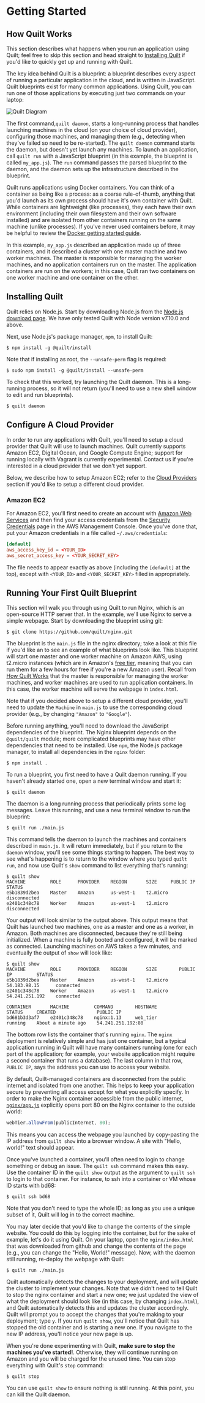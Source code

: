 # Getting Started

## How Quilt Works

This section describes what happens when you run an application using Quilt;
feel free to skip this section and head straight to [Installing
Quilt](#installing-quilt) if you'd like to quickly get up and running with
Quilt.

The key idea behind Quilt is a blueprint: a blueprint describes every aspect of
running a particular application in the cloud, and is written in JavaScript.
Quilt blueprints exist for many common applications.  Using Quilt, you can run
one of those applications by executing just two commands on your laptop:

![Quilt Diagram](Quilt_Diagram.png)

The first command,`quilt daemon`, starts a long-running process that handles
launching machines in the cloud (on your choice of cloud provider), configuring
those machines, and managing them (e.g., detecting when they've failed so need
to be re-started).  The `quilt daemon` command starts the daemon, but doesn't
yet launch any machines. To launch an application, call `quilt run` with a
JavaScript blueprint (in this example, the blueprint is called `my_app.js`).
The `run` command passes the parsed blueprint to the daemon, and the daemon
sets up the infrastructure described in the blueprint.

Quilt runs applications using Docker containers. You can think of a container
as being like a process: as a coarse rule-of-thumb, anything that you'd launch
as its own process should have it's own container with Quilt.  While containers 
are lightweight (like processes), they each have their own environment
(including their own filesystem and their own software installed) and are
isolated from other containers running on the same machine (unlike processes). 
If you've never used containers before, it may be helpful to review the
[Docker getting started guide](https://docs.docker.com/get-started).

In this example, `my_app.js` described an application made up of three
containers, and it described a cluster with one master machine and two worker
machines.  The master is responsible for managing the worker machines, and no
application containers run on the master.  The application containers are run on
the workers; in this case, Quilt ran two containers on one worker machine and
one container on the other.

## Installing Quilt

Quilt relies on Node.js.  Start by downloading Node.js from the [Node.js
download page](https://nodejs.org/en/download/).  We have only tested Quilt with
Node version v7.10.0 and above.

Next, use Node.js's package manager, `npm`, to install Quilt:

```console
$ npm install -g @quilt/install
```

Note that if installing as root, the `--unsafe-perm` flag is required:

```console
$ sudo npm install -g @quilt/install --unsafe-perm
```

To check that this worked, try launching the Quilt daemon.  This is a
long-running process, so it will not return (you'll need to use a new shell
window to edit and run blueprints).

```console
$ quilt daemon
```

## Configure A Cloud Provider

In order to run any applications with Quilt, you'll need to setup a cloud
provider that Quilt will use to launch machines.  Quilt currently supports
Amazon EC2, Digital Ocean, and Google Compute Engine; support for running
locally with Vagrant is currently experimental.  Contact us if you're interested
in a cloud provider that we don't yet support.

Below, we describe how to setup Amazon EC2; refer to the
[Cloud Providers](#cloud-provider-configuration) section if you'd like to setup
a different cloud provider.

### Amazon EC2

For Amazon EC2, you'll first need to create an account with [Amazon Web
Services](https://aws.amazon.com/ec2/) and then find your access credentials
from the
[Security Credentials](https://console.aws.amazon.com/iam/home?#security_credential)
page in the AWS Management Console.
Once you've done that, put your Amazon credentials in a file called
`~/.aws/credentials`:

```conf
[default]
aws_access_key_id = <YOUR_ID>
aws_secret_access_key = <YOUR_SECRET_KEY>
```

The file needs to appear exactly as above (including the `[default]` at the
top), except with `<YOUR_ID>` and `<YOUR_SECRET_KEY>` filled in appropriately.

## Running Your First Quilt Blueprint

This section will walk you through using Quilt to run Nginx, which is an
open-source HTTP server that.  In the example, we'll use Nginx to serve a
simple webpage. Start by downloading the blueprint using git:

```console
$ git clone https://github.com/quilt/nginx.git
```

The blueprint is the `main.js` file in the nginx directory; take a look at this
file if you'd like an to see an example of what blueprints look like.  This
blueprint will start one master and one worker machine on Amazon AWS, using
t2.micro instances (which are in Amazon's
[free tier](https://aws.amazon.com/free/), meaning that you can run them for
a few hours for free if you're a new Amazon user).  Recall from [How Quilt Works](#how-quilt-works) that the
master is responsible for managing the worker machines, and worker machines are
used to run application containers.  In this case, the worker machine will
serve the webpage in `index.html`.

Note that if you decided
above to setup a different cloud provider, you'll need to update the `Machine`
in `main.js` to use the corresponding cloud provider (e.g., by changing
`"Amazon"` to `"Google"`).

Before running anything, you'll need to download the JavaScript dependencies of
the blueprint.  The Nginx blueprint depends on the `@quilt/quilt` module; more
complicated blueprints may have other dependencies that need to be installed.
Use `npm`, the Node.js package manager, to install all dependencies in the
`nginx` folder:

```console
$ npm install .
```

To run a blueprint, you first need to have a Quilt daemon running.  If you
haven't already started one, open a new terminal window and start it:

```console
$ quilt daemon
```

The daemon is a long running process that periodically prints some log messages.
Leave this running, and use a new terminal window to run the blueprint:

```console
$ quilt run ./main.js
```

This command tells the daemon to launch the machines and containers described in
`main.js`.  It will return immediately, but if you return to the `daemon`
window, you'll see some things starting to happen.  The best way to see what's
happening is to return to the window where you typed `quilt run`, and now
use Quilt's `show` command to list everything that's running:

```console
$ quilt show
MACHINE         ROLE      PROVIDER    REGION       SIZE     PUBLIC IP    STATUS
e5b1839d2bea    Master    Amazon      us-west-1    t2.micro              disconnected
e2401c348c78    Worker    Amazon      us-west-1    t2.micro              disconnected
```

Your output will look similar to the output above.  This output means that Quilt
has launched two machines, one as a master and one as a worker, in Amazon.  Both
machines are disconnected, because they're still being initialized. When a
machine is fully booted and configured, it will be marked as connected.
Launching machines on AWS takes a few minutes, and eventually the output of
`show` will look like:

```console
$ quilt show
MACHINE         ROLE      PROVIDER    REGION       SIZE        PUBLIC IP         STATUS
e5b1839d2bea    Master    Amazon      us-west-1    t2.micro    54.183.98.15      connected
e2401c348c78    Worker    Amazon      us-west-1    t2.micro    54.241.251.192    connected

CONTAINER       MACHINE         COMMAND        HOSTNAME           STATUS     CREATED               PUBLIC IP
bd681b3d3af7    e2401c348c78    nginx:1.13     web_tier           running    About a minute ago    54.241.251.192:80
```

The bottom row lists the container that's running `nginx`.  The `nginx`
deployment is relatively simple and has just one container, but a typical
application running in Quilt will have many containers running (one for each
part of the application; for example, your website application might require a
second container that runs a database).  The last column in that row,
`PUBLIC IP`, says the address you can use to access your website.

By default, Quilt-managed containers are disconnected from the public internet
and isolated from one another. This helps to keep your application secure by
preventing all access except for what you explicitly specify.
In order to make the Nginx container accessible
from the public internet,
[`nginx/app.js`](https://github.com/quilt/nginx/blob/master/app.js) explicitly
opens port 80 on the Nginx container to the outside world:

```javascript
webTier.allowFrom(publicInternet, 80);
```

This means you can
access the webpage you launched by copy-pasting the IP address from `quilt show`
into a browser window.  A site with "Hello, world!" text should appear.

Once you've launched a container, you'll often need to login to change something
or debug an issue.  The `quilt ssh` command makes this easy.  Use the container
ID in the `quilt show` output as the argument to `quilt ssh` to login to that
container. For instance, to ssh into a container or VM whose ID starts with
bd68:

```console
$ quilt ssh bd68
```

Note that you don't need to type the whole ID; as long as you use a unique
subset of it, Quilt will log in to the correct machine.

You may later decide that you'd like to change the contents of the simple
website.  You could do this by logging into the container, but for the sake of
example, let's do it using Quilt.  On your laptop, open the `nginx/index.html`
that was downloaded from github and change the contents of the page (e.g., you
can change the "Hello, World!" message).  Now, with the daemon still running,
re-deploy the webpage with Quilt:

```console
$ quilt run ./main.js
```

Quilt automatically detects the changes to your deployment, and will update the
cluster to implement your changes.  Note that we didn't need to tell Quilt to
stop the nginx container and start a new one; we just updated the view of what
the deployment should look like (in this case, by changing `index.html`), and
Quilt automatically detects this and updates the cluster accordingly.  Quilt
will prompt you to accept the changes that you're making to your deployment;
type `y`.  If you run `quilt show`, you'll notice that Quilt has stopped the old
container and is starting a new one.  If you navigate to the new IP address,
you'll notice your new page is up.

When you're done experimenting with Quilt, __make sure to stop the machines
you've started!__.  Otherwise, they will continue running on Amazon and you will
be charged for the unused time.  You can stop everything with Quilt's `stop`
command:

```console
$ quilt stop
```

You can use `quilt show` to ensure nothing is still running.  At this point, you
can kill the Quilt daemon.
